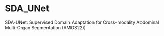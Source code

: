 # SDA_UNet
SDA-UNet: Supervised Domain Adaptation for Cross-modality Abdominal Multi-Organ Segmentation (AMOS22))
